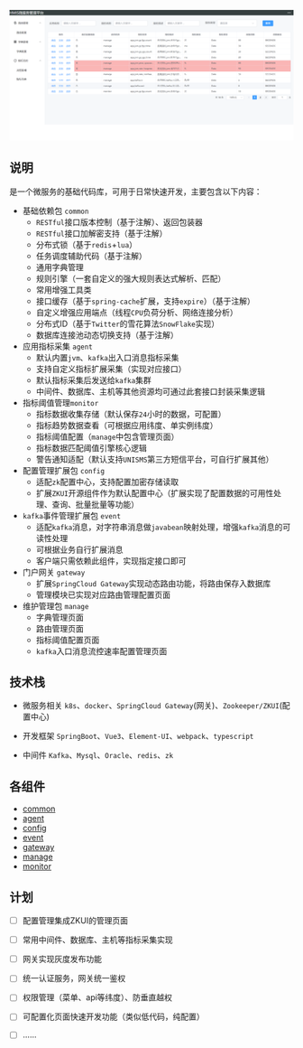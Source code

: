 ![image-20230201113128302](README/image/README/image-20230201113128302.png)

## 说明

是一个微服务的基础代码库，可用于日常快速开发，主要包含以下内容：

- 基础依赖包 `common`
  - `RESTful`接口版本控制（基于注解）、返回包装器
  - `RESTful`接口加解密支持（基于注解）
  - 分布式锁（基于`redis`+`lua`）
  - 任务调度辅助代码（基于注解）
  - 通用字典管理
  - 规则引擎（一套自定义的强大规则表达式解析、匹配）
  - 常用增强工具类
  - 接口缓存（基于`spring-cache`扩展，支持`expire`）（基于注解）
  - 自定义增强应用端点（线程`CPU`负荷分析、网络连接分析）
  - 分布式ID（基于`Twitter`的雪花算法`SnowFlake`实现）
  - 数据库连接池动态切换支持（基于注解）
- 应用指标采集 `agent`
  - 默认内置`jvm`、`kafka`出入口消息指标采集
  - 支持自定义指标扩展采集（实现对应接口）
  - 默认指标采集后发送给`kafka`集群
  - 中间件、数据库、主机等其他资源均可通过此套接口封装采集逻辑
- 指标阈值管理`monitor`
  - 指标数据收集存储（默认保存`24`小时的数据，可配置）
  - 指标趋势数据查看（可根据应用纬度、单实例纬度）
  - 指标阈值配置（`manage`中包含管理页面）
  - 指标数据匹配阈值引擎核心逻辑
  - 警告通知适配（默认支持`UNISMS`第三方短信平台，可自行扩展其他）
- 配置管理扩展包 `config`
  - 适配`zk`配置中心，支持配置加密存储读取
  - 扩展`ZKUI`开源组件作为默认配置中心（扩展实现了配置数据的可用性处理、查询、批量批量等功能）
- `kafka`事件管理扩展包 `event`
  - 适配`kafka`消息，对字符串消息做`javabean`映射处理，增强`kafka`消息的可读性处理
  - 可根据业务自行扩展消息
  - 客户端只需依赖此组件，实现指定接口即可
- 门户网关 `gateway`
  - 扩展`SpringCloud Gateway`实现动态路由功能，将路由保存入数据库
  - 管理模块已实现对应路由管理配置页面
- 维护管理包 `manage`
  - 字典管理页面
  - 路由管理页面
  - 指标阈值配置页面
  - `kafka`入口消息流控速率配置管理页面



## 技术栈

- 微服务相关 `k8s`、`docker`、`SpringCloud Gateway`(网关)、`Zookeeper/ZKUI`(配置中心)

- 开发框架 `SpringBoot`、`Vue3`、`Element-UI`、`webpack`、`typescript`
- 中间件 `Kafka`、`Mysql`、`Oracle`、`redis`、`zk`



## 各组件

- [common](common/README.md)
- [agent](agent/README.md)
- [config](config/README.md)
- [event](event/README.md)
- [gateway](gateway/README.md)
- [manage](manage/README.md)
- [monitor](monitor/README.md)



## 计划

+ [ ] 配置管理集成ZKUI的管理页面
+ [ ] 常用中间件、数据库、主机等指标采集实现
+ [ ] 网关实现灰度发布功能
+ [ ] 统一认证服务，网关统一鉴权
+ [ ] 权限管理（菜单、api等纬度）、防垂直越权
+ [ ] 可配置化页面快速开发功能（类似低代码，纯配置）
+ [ ] ......



